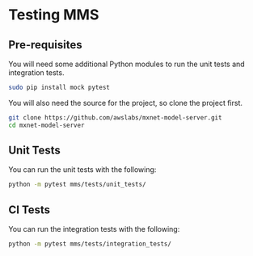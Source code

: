 # Testing MMS

## Pre-requisites

You will need some additional Python modules to run the unit tests and integration tests.

```bash
sudo pip install mock pytest
```

You will also need the source for the project, so clone the project first.

```bash
git clone https://github.com/awslabs/mxnet-model-server.git
cd mxnet-model-server
```

## Unit Tests

You can run the unit tests with the following:

```bash
python -m pytest mms/tests/unit_tests/
```
## CI Tests

You can run the integration tests with the following:

```bash
python -m pytest mms/tests/integration_tests/
```
